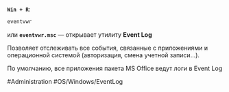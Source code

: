 **`Win + R`**:

```powershell
eventvwr
```

или **`eventvwr.msc`** — открывает утилиту **Event Log**

Позволяет отслеживать все события, связанные с приложениями и операционной системой (авторизация, смена учетной записи...).

По умолчанию, все приложения пакета MS Office ведут логи в Event Log

#Administration #OS/Windows/EventLog